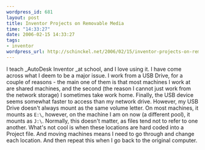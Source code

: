 ```yaml
--- 
wordpress_id: 681
layout: post
title: Inventor Projects on Removable Media
time: "14:33:27"
date: 2006-02-15 14:33:27
tags: 
- inventor
wordpress_url: http://schinckel.net/2006/02/15/inventor-projects-on-removable-media/
---
```

I teach _AutoDesk Inventor _at school, and I love using it. I have come across what I deem to be a major issue. I work from a USB Drive, for a couple of reasons - the main one of them is that most machines I work at are shared machines, and the second (the reason I cannot just work from the network storage) I sometimes take work home. Finally, the USB device seems somewhat faster to access than my network drive. However, my USB Drive doesn't always mount as the same volume letter. On most machines, it mounts as `E:\`, however, on the machine I am on now (a different pool), it mounts as `J:\`. Normally, this doesn't matter, as files tend not to refer to one another. What's not cool is when these locations are hard coded into a Project file. And moving machines means I need to go through and change each location. And then repeat this when I go back to the original computer. 
